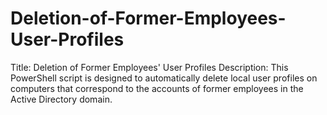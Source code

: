 # Deletion-of-Former-Employees-User-Profiles
Title: Deletion of Former Employees' User Profiles  Description: This PowerShell script is designed to automatically delete local user profiles on computers that correspond to the accounts of former employees in the Active Directory domain.
